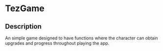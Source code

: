 # TezGame

## Description

An simple game designed to have functions where the character can obtain upgrades and progress throughout playing the app.

